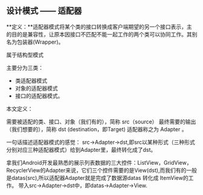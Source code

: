 ## 设计模式 —— 适配器

**定义：**适配器模式将某个类的接口转换成客户端期望的另一个接口表示，主的目的是兼容性，让原本因接口不匹配不能一起工作的两个类可以协同工作。其别名为包装器(Wrapper)。

属于结构型模式

主要分为三类：
- 类适配器模式
- 对象的适配器模式
- 接口的适配器模式。

本文定义：

需要被适配的类、接口、对象（我们有的），简称 src（source） 
最终需要的输出（我们想要的），简称 dst (destination，即Target) 
适配器称之为 Adapter 。

一句话描述适配器模式的感觉： src->Adapter->dst,即src以某种形式（三种形式分别对应三种适配器模式）给到Adapter里，最终转化成了dst。

拿我们Android开发最熟悉的展示列表数据的三大控件：ListView，GridView，RecyclerView的Adapter来说，它们三个控件需要的是View(dst),而我们有的一般是datas(src),所以适配器Adapter就是完成了数据源datas 转化成 ItemView的工作。 
带入src->Adapter->dst中，即datas->Adapter->View.
